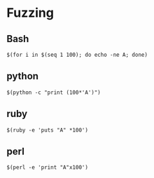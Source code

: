Fuzzing
========================

## Bash
    $(for i in $(seq 1 100); do echo -ne A; done)
    
## python

    $(python -c "print (100*'A')")
    
## ruby
    $(ruby -e 'puts "A" *100')
    
## perl
    $(perl -e 'print "A"x100')